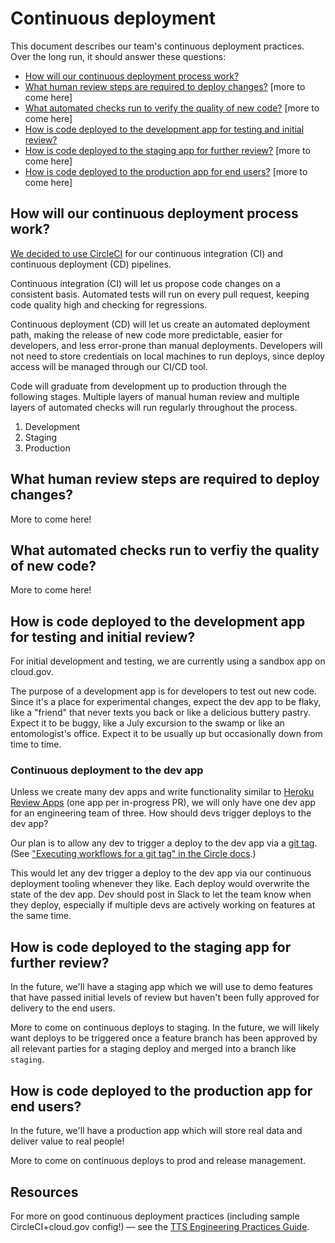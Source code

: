 # Continuous deployment

This document describes our team's continuous deployment practices. Over the long run, it should answer these questions:

* [How will our continuous deployment process work?](#how-will-our-continuous-deployment-process-work)
* [What human review steps are required to deploy changes?](#what-human-review-steps-are-required-to-deploy-changes) [more to come here]
* [What automated checks run to verify the quality of new code?](#what-automated-checks-run-to-verify-the-quality-of-new-code) [more to come here]
* [How is code deployed to the development app for testing and initial review?](#how-is-code-deployed-to-the-development-app-for-testing-and-initial-review)
* [How is code deployed to the staging app for further review?](#how-is-code-deployed-to-the-staging-app-for-further-review) [more to come here]
* [How is code deployed to the production app for end users?](#how-is-code-deployed-to-the-production-app-for-end-users) [more to come here]

## How will our continuous deployment process work?

[We decided to use CircleCI](../adr/008-use-circle-for-ci-cd.md) for our continuous integration (CI) and continuous deployment (CD) pipelines.

Continuous integration (CI) will let us propose code changes on a consistent basis. Automated tests will run on every pull request, keeping code quality high and checking for regressions.

Continuous deployment (CD) will let us create an automated deployment path, making the release of new code more predictable, easier for developers, and less error-prone than manual deployments. Developers will not need to store credentials on local machines to run deploys, since deploy access will be managed through our CI/CD tool.

Code will graduate from development up to production through the following stages. Multiple layers of manual human review and multiple layers of automated checks will run regularly throughout the process.

1. Development
2. Staging
3. Production

## What human review steps are required to deploy changes?

More to come here!

## What automated checks run to verfiy the quality of new code?

More to come here!

## How is code deployed to the development app for testing and initial review?

For initial development and testing, we are currently using a sandbox app on cloud.gov.

The purpose of a development app is for developers to test out new code. Since it's a place for experimental changes, expect the dev app to be flaky, like a "friend" that never texts you back or like a delicious buttery pastry. Expect it to be buggy, like a July excursion to the swamp or like an entomologist's office. Expect it to be usually up but occasionally down from time to time. 

### Continuous deployment to the dev app

Unless we create many dev apps and write functionality similar to [Heroku Review Apps](https://devcenter.heroku.com/articles/github-integration-review-apps) (one app per in-progress PR), we will only have one dev app for an engineering team of three. How should devs trigger deploys to the dev app?

Our plan is to allow any dev to trigger a deploy to the dev app via a [git tag](https://git-scm.com/book/en/v2/Git-Basics-Tagging). (See ["Executing workflows for a git tag" in the Circle docs](https://circleci.com/docs/2.0/workflows/#executing-workflows-for-a-git-tag).) 

This would let any dev trigger a deploy to the dev app via our continuous deployment tooling whenever they like. Each deploy would overwrite the state of the dev app. Dev should post in Slack to let the team know when they deploy, especially if multiple devs are actively working on features at the same time.

## How is code deployed to the staging app for further review? 

In the future, we'll have a staging app which we will use to demo features that have passed initial levels of review but haven't been fully approved for delivery to the end users.

More to come on continuous deploys to staging. In the future, we will likely want deploys to be triggered once a feature branch has been approved by all relevant parties for a staging deploy and merged into a branch like `staging`.

## How is code deployed to the production app for end users? 

In the future, we'll have a production app which will store real data and deliver value to real people!

More to come on continuous deploys to prod and release management. 

## Resources

For more on good continuous deployment practices (including sample CircleCI+cloud.gov config!) — see the [TTS Engineering Practices Guide](https://engineering.18f.gov/continuous-deployment/).
